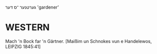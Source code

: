 גערטנער
־ס
דער 
'gardener'

WESTERN
========

Mach 'n Bock far 'n Gärtner.
[Maißim un Schnokes vun e Handelewos, LEIPZIG 1845:41]